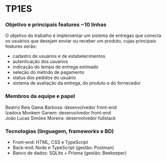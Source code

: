 # TP1ES

### Objetivo e principais features ~10 linhas
O objetivo do trabalho é implementar um sistema de entregas que conecta os usuários que desejam enviar ou receber um produto, cujas principais features serão:
- cadastro de usuários e de estabelecimentos
- autenticação dos usuários
- indicação do tempo de entrega estimado
- seleção do método de pagamento
- status dos pedidos do usuário 
- sistema de avaliação da entrega, do produto e do fornecedor

### Membros da equipe e papel
Beatriz Reis Gama Barbosa: desenvolvedor front-end <br>
Izadora Monkem Ganem: desenvolvedor front-end <br> 
João Lucas Simões Moreira: desenvolvedor fullstack <br> 

### Tecnologias (linguagem, frameworks e BD)
- Front-end: HTML, CSS e TypeScript
- Back-end: Node e TypeScript (gestão: Postman)
- Banco de dados: SQLite + Prisma (gestão: Beekeeper)
